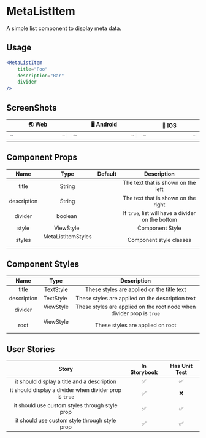 # MetaListItem

A simple list component to display meta data.

## Usage

```jsx
<MetaListItem
    title="Foo"
    description="Bar"
    divider
/>
```

## ScreenShots

|                 🌏 Web                 |                 🖥 Android                 |                      📱 IOS                     |
| :------------------------------------: | :----------------------------------------: | :---------------------------------------------: |
| ![](./ScreenShots/MetaListItemWeb.png) | ![](./ScreenShots/MetaListItemAndroid.png) | ![web image](./ScreenShots/MetaListItemIoS.png) |

## Component Props

|     Name    |         Type         | Default |                    Description                    |
| :---------: | :------------------: | :-----: | :-----------------------------------------------: |
|    title    |        String        |    ️    |         The text that is shown on the left        |
| description |        String        |         |        The text that is shown on the right        |
|   divider   |       boolean ️      |         | If `true`, list will have a divider on the bottom |
|    style    |      ViewStyle ️     |         |                  Component Style                  |
|    styles   | MetaListItemStyles ️ |         |              Component style classes              |

## Component Styles

|     Name    |     Type    |                              Description                              |
| :---------: | :---------: | :-------------------------------------------------------------------: |
|    title    |  ️TextStyle |               These styles are applied on the title text              |
| description | TextStyle ️ |            These styles are applied on the description text           |
|   divider   | ViewStyle ️ | These styles are applied on the root node when divider prop is `true` |
|     root    | ViewStyle ️ |                    These styles are applied on root                   |

## User Stories

|                          Story                          | In Storybook | Has Unit Test |
| :-----------------------------------------------------: | :----------: | :-----------: |
|       it should display a title and a description       |       ✅      |       ✅       |
| it should display a divider when divider prop is `true` |       ✅      |       ❌       |
|      it should use custom styles through style prop     |       ✅      |       ✅       |
|      it should use custom style through style prop      |       ✅      |       ✅       |
